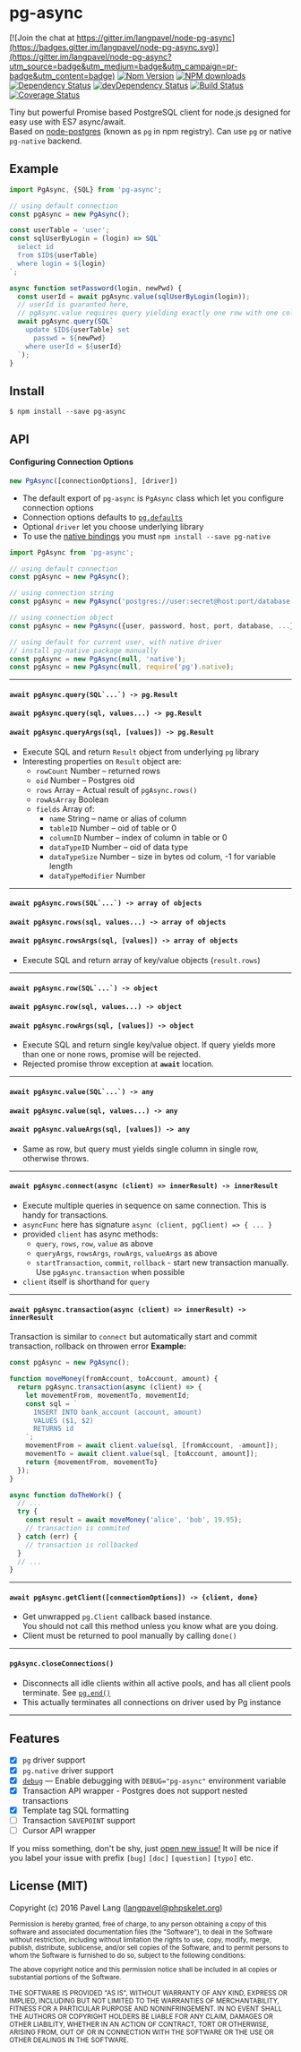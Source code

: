 # pg-async 

[![Join the chat at https://gitter.im/langpavel/node-pg-async](https://badges.gitter.im/langpavel/node-pg-async.svg)](https://gitter.im/langpavel/node-pg-async?utm_source=badge&utm_medium=badge&utm_campaign=pr-badge&utm_content=badge)
[![Npm Version](https://badge.fury.io/js/pg-async.svg)](https://badge.fury.io/js/pg-async)
[![NPM downloads](http://img.shields.io/npm/dm/pg-async.svg)](https://www.npmjs.com/package/pg-async)
[![Dependency Status](https://david-dm.org/langpavel/node-pg-async.svg)](https://david-dm.org/langpavel/node-pg-async)
[![devDependency Status](https://david-dm.org/langpavel/node-pg-async/dev-status.svg)](https://david-dm.org/langpavel/node-pg-async#info=devDependencies)
[![Build Status](https://api.travis-ci.org/langpavel/node-pg-async.svg)](https://travis-ci.org/langpavel/node-pg-async)
[![Coverage Status](https://coveralls.io/repos/github/langpavel/node-pg-async/badge.svg?branch=master)](https://coveralls.io/github/langpavel/node-pg-async?branch=master)

Tiny but powerful Promise based PostgreSQL client for node.js
designed for easy use with ES7 async/await.<br/>
Based on [node-postgres](https://github.com/brianc/node-postgres) (known as `pg` in npm registry).
Can use `pg` or native `pg-native` backend.

## Example

```js
import PgAsync, {SQL} from 'pg-async';

// using default connection
const pgAsync = new PgAsync();

const userTable = 'user';
const sqlUserByLogin = (login) => SQL`
  select id
  from $ID${userTable}
  where login = ${login}
`;

async function setPassword(login, newPwd) {
  const userId = await pgAsync.value(sqlUserByLogin(login));
  // userId is guaranted here,
  // pgAsync.value requires query yielding exactly one row with one column.
  await pgAsync.query(SQL`
    update $ID${userTable} set
      passwd = ${newPwd}
    where userId = ${userId}
  `);
}

```

## Install

```
$ npm install --save pg-async
```

## API

#### Configuring Connection Options
```js
new PgAsync([connectionOptions], [driver])
```

* The default export of `pg-async` is `PgAsync` class which let you configure connection options
* Connection options defaults to [`pg.defaults`](https://github.com/brianc/node-postgres/wiki/pg#pgdefaults)
* Optional `driver` let you choose underlying library
* To use the [native bindings](https://github.com/brianc/node-pg-native.git) you must `npm install --save pg-native`

```js
import PgAsync from 'pg-async';

// using default connection
const pgAsync = new PgAsync();

// using connection string
const pgAsync = new PgAsync('postgres://user:secret@host:port/database');

// using connection object
const pgAsync = new PgAsync({user, password, host, port, database, ...});

// using default for current user, with native driver
// install pg-native package manually
const pgAsync = new PgAsync(null, 'native');
const pgAsync = new PgAsync(null, require('pg').native);
```

---

#### ```await pgAsync.query(SQL`...`) -> pg.Result```
#### `await pgAsync.query(sql, values...) -> pg.Result`
#### `await pgAsync.queryArgs(sql, [values]) -> pg.Result`

* Execute SQL and return `Result` object from underlying `pg` library
* Interesting properties on `Result` object are:
  * `rowCount` Number ­– returned rows
  * `oid` Number ­– Postgres oid
  * `rows` Array ­– Actual result of `pgAsync.rows()`
  * `rowAsArray` Boolean
  * `fields` Array of:
    * `name` String ­– name or alias of column
    * `tableID` Number ­– oid of table or 0
    * `columnID` Number ­– index of column in table or 0
    * `dataTypeID` Number ­– oid of data type
    * `dataTypeSize` Number ­– size in bytes od colum, -1 for variable length
    * ­`dataTypeModifier` Number 

---

#### ```await pgAsync.rows(SQL`...`) -> array of objects```
#### `await pgAsync.rows(sql, values...) -> array of objects`
#### `await pgAsync.rowsArgs(sql, [values]) -> array of objects`

* Execute SQL and return array of key/value objects (`result.rows`)

---

#### ```await pgAsync.row(SQL`...`) -> object```
#### `await pgAsync.row(sql, values...) -> object`
#### `await pgAsync.rowArgs(sql, [values]) -> object`

* Execute SQL and return single key/value object.
  If query yields more than one or none rows, promise will be rejected.
* Rejected promise throw exception at **`await`** location.

---

#### ```await pgAsync.value(SQL`...`) -> any```
#### `await pgAsync.value(sql, values...) -> any`
#### `await pgAsync.valueArgs(sql, [values]) -> any`

* Same as row, but query must yields single column in single row, otherwise throws.

---

#### `await pgAsync.connect(async (client) => innerResult) -> innerResult`

* Execute multiple queries in sequence on same connection. This is handy for transactions.
* `asyncFunc` here has signature `async (client, pgClient) => { ... }`
* provided `client` has async methods:
  * `query`, `rows`, `row`, `value` as above
  * `queryArgs`, `rowsArgs`, `rowArgs`, `valueArgs` as above
  * `startTransaction`, `commit`, `rollback` - start new transaction manually. Use `pgAsync.transaction` when possible
* `client` itself is shorthand for `query`

---

#### `await pgAsync.transaction(async (client) => innerResult) -> innerResult`

Transaction is similar to `connect` but automatically start and commit transaction,
rollback on throwen error
__Example:__

```js
const pgAsync = new PgAsync();

function moveMoney(fromAccount, toAccount, amount) {
  return pgAsync.transaction(async (client) => {
    let movementFrom, movementTo, movementId;
    const sql = `
      INSERT INTO bank_account (account, amount)
      VALUES ($1, $2)
      RETURNS id
    `;
    movementFrom = await client.value(sql, [fromAccount, -amount]);
    movementTo = await client.value(sql, [toAccount, amount]);
    return {movementFrom, movementTo}
  });
}

async function doTheWork() {
  // ...
  try {
    const result = await moveMoney('alice', 'bob', 19.95);
    // transaction is commited
  } catch (err) {
    // transaction is rollbacked
  }
  // ...
}
```

---

#### `await pgAsync.getClient([connectionOptions]) -> {client, done}`

* Get unwrapped `pg.Client` callback based instance.<br/>
  You should not call this method unless you know what are you doing.
* Client must be returned to pool manually by calling `done()`

---

#### `pgAsync.closeConnections()`

* Disconnects all idle clients within all active pools, and has all client pools terminate.
  See [`pg.end()`](https://github.com/brianc/node-postgres/wiki/pg#end)
* This actually terminates all connections on driver used by Pg instance

---

## Features

 * [x] `pg` driver support
 * [x] `pg.native` driver support
 * [x] [`debug`](https://github.com/visionmedia/debug#readme) — Enable debugging with `DEBUG="pg-async"` environment variable
 * [x] Transaction API wrapper - Postgres does not support nested transactions
 * [x] Template tag SQL formatting
 * [ ] Transaction `SAVEPOINT` support
 * [ ] Cursor API wrapper

If you miss something, don't be shy, just
[open new issue!](https://github.com/langpavel/node-pg-async/issues)
It will be nice if you label your issue with prefix `[bug]` `[doc]` `[question]` `[typo]`
etc.

## License (MIT)

Copyright (c) 2016 Pavel Lang (langpavel@phpskelet.org)

<small>
Permission is hereby granted, free of charge, to any person obtaining a copy of this software and associated documentation files (the "Software"), to deal in the Software without restriction, including without limitation the rights to use, copy, modify, merge, publish, distribute, sublicense, and/or sell copies of the Software, and to permit persons to whom the Software is furnished to do so, subject to the following conditions:

The above copyright notice and this permission notice shall be included in all copies or substantial portions of the Software.

THE SOFTWARE IS PROVIDED "AS IS", WITHOUT WARRANTY OF ANY KIND, EXPRESS OR IMPLIED, INCLUDING BUT NOT LIMITED TO THE WARRANTIES OF MERCHANTABILITY, FITNESS FOR A PARTICULAR PURPOSE AND NONINFRINGEMENT. IN NO EVENT SHALL THE AUTHORS OR COPYRIGHT HOLDERS BE LIABLE FOR ANY CLAIM, DAMAGES OR OTHER LIABILITY, WHETHER IN AN ACTION OF CONTRACT, TORT OR OTHERWISE, ARISING FROM, OUT OF OR IN CONNECTION WITH THE SOFTWARE OR THE USE OR OTHER DEALINGS IN THE SOFTWARE.
</small>
